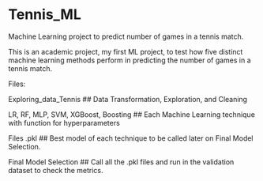 # Tennis_ML
Machine Learning project to predict number of games in a tennis match.

This is an academic project, my first ML project, to test how five distinct machine learning methods perform in predicting the number of games in a tennis match.

Files:

Exploring_data_Tennis ## Data Transformation, Exploration, and Cleaning 

LR, RF, MLP, SVM, XGBoost, Boosting ## Each Machine Learning technique with function for hyperparameters

Files .pkl ## Best model of each technique to be called later on Final Model Selection.

Final Model Selection ## Call all the .pkl files and run in the validation dataset to check the metrics.
